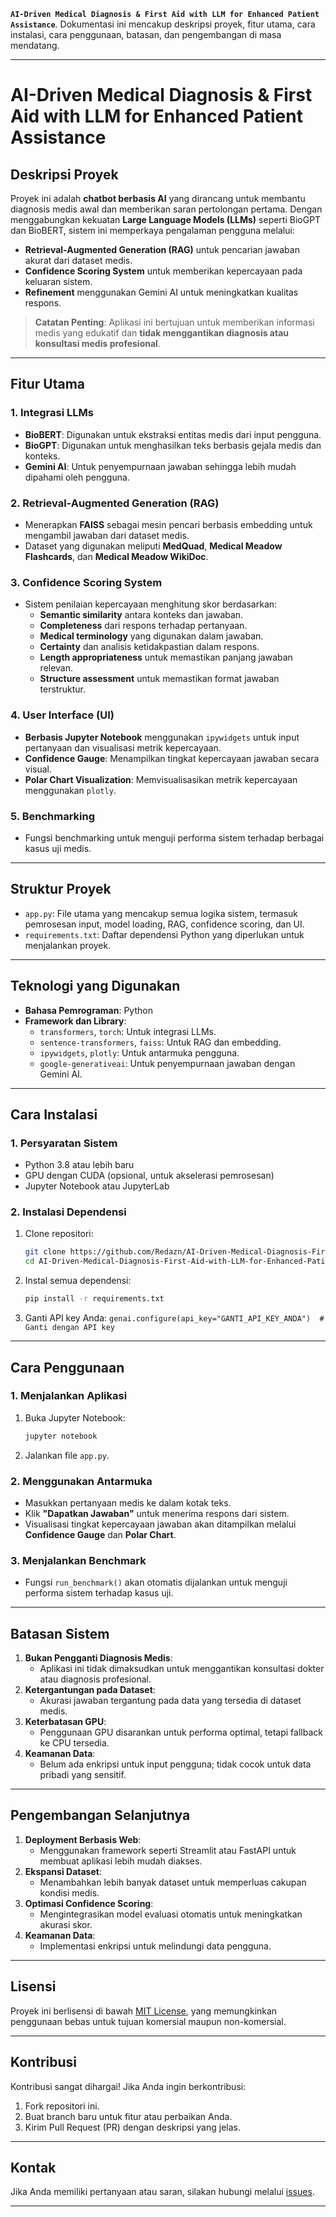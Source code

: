  **`AI-Driven Medical Diagnosis & First Aid with LLM for Enhanced Patient Assistance`**. Dokumentasi ini mencakup deskripsi proyek, fitur utama, cara instalasi, cara penggunaan, batasan, dan pengembangan di masa mendatang.

---

# **AI-Driven Medical Diagnosis & First Aid with LLM for Enhanced Patient Assistance**

## **Deskripsi Proyek**
Proyek ini adalah **chatbot berbasis AI** yang dirancang untuk membantu diagnosis medis awal dan memberikan saran pertolongan pertama. Dengan menggabungkan kekuatan **Large Language Models (LLMs)** seperti BioGPT dan BioBERT, sistem ini memperkaya pengalaman pengguna melalui:
- **Retrieval-Augmented Generation (RAG)** untuk pencarian jawaban akurat dari dataset medis.
- **Confidence Scoring System** untuk memberikan kepercayaan pada keluaran sistem.
- **Refinement** menggunakan Gemini AI untuk meningkatkan kualitas respons.

> **Catatan Penting**:
> Aplikasi ini bertujuan untuk memberikan informasi medis yang edukatif dan **tidak menggantikan diagnosis atau konsultasi medis profesional**.

---

## **Fitur Utama**
### **1. Integrasi LLMs**
- **BioBERT**: Digunakan untuk ekstraksi entitas medis dari input pengguna.
- **BioGPT**: Digunakan untuk menghasilkan teks berbasis gejala medis dan konteks.
- **Gemini AI**: Untuk penyempurnaan jawaban sehingga lebih mudah dipahami oleh pengguna.

### **2. Retrieval-Augmented Generation (RAG)**
- Menerapkan **FAISS** sebagai mesin pencari berbasis embedding untuk mengambil jawaban dari dataset medis.
- Dataset yang digunakan meliputi **MedQuad**, **Medical Meadow Flashcards**, dan **Medical Meadow WikiDoc**.

### **3. Confidence Scoring System**
- Sistem penilaian kepercayaan menghitung skor berdasarkan:
  - **Semantic similarity** antara konteks dan jawaban.
  - **Completeness** dari respons terhadap pertanyaan.
  - **Medical terminology** yang digunakan dalam jawaban.
  - **Certainty** dan analisis ketidakpastian dalam respons.
  - **Length appropriateness** untuk memastikan panjang jawaban relevan.
  - **Structure assessment** untuk memastikan format jawaban terstruktur.

### **4. User Interface (UI)**
- **Berbasis Jupyter Notebook** menggunakan `ipywidgets` untuk input pertanyaan dan visualisasi metrik kepercayaan.
- **Confidence Gauge**: Menampilkan tingkat kepercayaan jawaban secara visual.
- **Polar Chart Visualization**: Memvisualisasikan metrik kepercayaan menggunakan `plotly`.

### **5. Benchmarking**
- Fungsi benchmarking untuk menguji performa sistem terhadap berbagai kasus uji medis.

---

## **Struktur Proyek**
- `app.py`: File utama yang mencakup semua logika sistem, termasuk pemrosesan input, model loading, RAG, confidence scoring, dan UI.
- `requirements.txt`: Daftar dependensi Python yang diperlukan untuk menjalankan proyek.

---

## **Teknologi yang Digunakan**
- **Bahasa Pemrograman**: Python
- **Framework dan Library**:
  - `transformers`, `torch`: Untuk integrasi LLMs.
  - `sentence-transformers`, `faiss`: Untuk RAG dan embedding.
  - `ipywidgets`, `plotly`: Untuk antarmuka pengguna.
  - `google-generativeai`: Untuk penyempurnaan jawaban dengan Gemini AI.

---

## **Cara Instalasi**
### **1. Persyaratan Sistem**
- Python 3.8 atau lebih baru
- GPU dengan CUDA (opsional, untuk akselerasi pemrosesan)
- Jupyter Notebook atau JupyterLab

### **2. Instalasi Dependensi**
1. Clone repositori:
   ```bash
   git clone https://github.com/Redazn/AI-Driven-Medical-Diagnosis-First-Aid-with-LLM-for-Enhanced-Patient-Assistance.git
   cd AI-Driven-Medical-Diagnosis-First-Aid-with-LLM-for-Enhanced-Patient-Assistance
   ```
2. Instal semua dependensi:
   ```bash
   pip install -r requirements.txt
   ```
3. Ganti API key Anda: ```genai.configure(api_key="GANTI_API_KEY_ANDA")  # Ganti dengan API key```

---

## **Cara Penggunaan**
### **1. Menjalankan Aplikasi**
1. Buka Jupyter Notebook:
   ```bash
   jupyter notebook
   ```
2. Jalankan file `app.py`.

### **2. Menggunakan Antarmuka**
- Masukkan pertanyaan medis ke dalam kotak teks.
- Klik **"Dapatkan Jawaban"** untuk menerima respons dari sistem.
- Visualisasi tingkat kepercayaan jawaban akan ditampilkan melalui **Confidence Gauge** dan **Polar Chart**.

### **3. Menjalankan Benchmark**
- Fungsi `run_benchmark()` akan otomatis dijalankan untuk menguji performa sistem terhadap kasus uji.

---

## **Batasan Sistem**
1. **Bukan Pengganti Diagnosis Medis**:
   - Aplikasi ini tidak dimaksudkan untuk menggantikan konsultasi dokter atau diagnosis profesional.
2. **Ketergantungan pada Dataset**:
   - Akurasi jawaban tergantung pada data yang tersedia di dataset medis.
3. **Keterbatasan GPU**:
   - Penggunaan GPU disarankan untuk performa optimal, tetapi fallback ke CPU tersedia.
4. **Keamanan Data**:
   - Belum ada enkripsi untuk input pengguna; tidak cocok untuk data pribadi yang sensitif.

---

## **Pengembangan Selanjutnya**
1. **Deployment Berbasis Web**:
   - Menggunakan framework seperti Streamlit atau FastAPI untuk membuat aplikasi lebih mudah diakses.
2. **Ekspansi Dataset**:
   - Menambahkan lebih banyak dataset untuk memperluas cakupan kondisi medis.
3. **Optimasi Confidence Scoring**:
   - Mengintegrasikan model evaluasi otomatis untuk meningkatkan akurasi skor.
4. **Keamanan Data**:
   - Implementasi enkripsi untuk melindungi data pengguna.

---

## **Lisensi**
Proyek ini berlisensi di bawah [MIT License](LICENSE), yang memungkinkan penggunaan bebas untuk tujuan komersial maupun non-komersial.

---

## **Kontribusi**
Kontribusi sangat dihargai! Jika Anda ingin berkontribusi:
1. Fork repositori ini.
2. Buat branch baru untuk fitur atau perbaikan Anda.
3. Kirim Pull Request (PR) dengan deskripsi yang jelas.

---

## **Kontak**
Jika Anda memiliki pertanyaan atau saran, silakan hubungi melalui [issues](https://github.com/Redazn/AI-Driven-Medical-Diagnosis-First-Aid-with-LLM-for-Enhanced-Patient-Assistance/issues).

---
